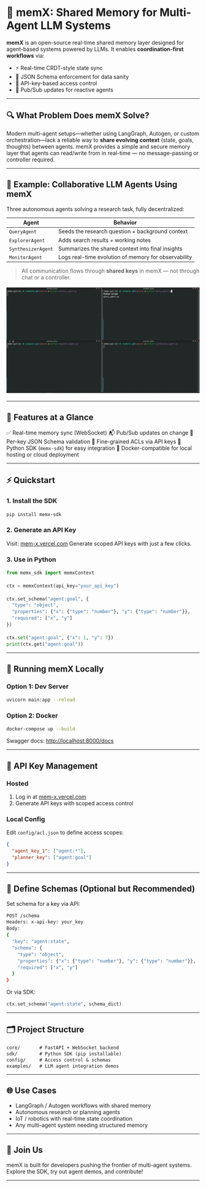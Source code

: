 # 🧠 memX: Shared Memory for Multi-Agent LLM Systems

**memX** is an open-source real-time shared memory layer designed for agent-based systems powered by LLMs. It enables **coordination-first workflows** via:

* ⚡ Real-time CRDT-style state sync
* 📐 JSON Schema enforcement for data sanity
* 🔐 API-key-based access control
* 📣 Pub/Sub updates for reactive agents

---

## 🔍 What Problem Does memX Solve?

Modern multi-agent setups—whether using LangGraph, Autogen, or custom orchestration—lack a reliable way to **share evolving context** (state, goals, thoughts) between agents. memX provides a simple and secure memory layer that agents can read/write from in real-time — no message-passing or controller required.

---

## 🤖 Example: Collaborative LLM Agents Using memX

Three autonomous agents solving a research task, fully decentralized:

| Agent              | Behavior                                             |
| ------------------ | ---------------------------------------------------- |
| `QueryAgent`       | Seeds the research question + background context     |
| `ExplorerAgent`    | Adds search results + working notes                  |
| `SynthesizerAgent` | Summarizes the shared context into final insights    |
| `MonitorAgent`     | Logs real-time evolution of memory for observability |

> All communication flows through **shared keys** in memX — not through chat or a controller.

![memX agent demo](./assets/example.gif)

---

## 🚀 Features at a Glance

✅ Real-time memory sync (WebSocket)
📬 Pub/Sub updates on change
📐 Per-key JSON Schema validation
🔐 Fine-grained ACLs via API keys
🐍 Python SDK (`memx-sdk`) for easy integration
🐳 Docker-compatible for local hosting or cloud deployment

---

## ⚡ Quickstart

### 1. Install the SDK

```bash
pip install memx-sdk
```

### 2. Generate an API Key

Visit: [mem-x.vercel.com](https://mem-x.vercel.com)
Generate scoped API keys with just a few clicks.

### 3. Use in Python

```python
from memx_sdk import memxContext

ctx = memxContext(api_key="your_api_key")

ctx.set_schema("agent:goal", {
  "type": "object",
  "properties": {"x": {"type": "number"}, "y": {"type": "number"}},
  "required": ["x", "y"]
})

ctx.set("agent:goal", {"x": 1, "y": 7})
print(ctx.get("agent:goal"))
```

---

## 🧰 Running memX Locally

### Option 1: Dev Server

```bash
uvicorn main:app --reload
```

### Option 2: Docker

```bash
docker-compose up --build
```

Swagger docs: [http://localhost:8000/docs](http://localhost:8000/docs)

---

## 🔑 API Key Management

### Hosted

1. Log in at [mem-x.vercel.com](https://mem-x.vercel.com)
2. Generate API keys with scoped access control

### Local Config

Edit `config/acl.json` to define access scopes:

```json
{
  "agent_key_1": ["agent:*"],
  "planner_key": ["agent:goal"]
}
```

---

## 📐 Define Schemas (Optional but Recommended)

Set schema for a key via API:

```bash
POST /schema
Headers: x-api-key: your_key
Body:
{
  "key": "agent:state",
  "schema": {
    "type": "object",
    "properties": {"x": {"type": "number"}, "y": {"type": "number"}},
    "required": ["x", "y"]
  }
}
```

Or via SDK:

```python
ctx.set_schema("agent:state", schema_dict)
```

---

## 🗂 Project Structure

```
core/       # FastAPI + WebSocket backend
sdk/        # Python SDK (pip installable)
config/     # Access control & schemas
examples/   # LLM agent integration demos
```

---

## 🌐 Use Cases

* LangGraph / Autogen workflows with shared memory
* Autonomous research or planning agents
* IoT / robotics with real-time state coordination
* Any multi-agent system needing structured memory

---

## 📣 Join Us

memX is built for developers pushing the frontier of multi-agent systems.
Explore the SDK, try out agent demos, and contribute!

---
